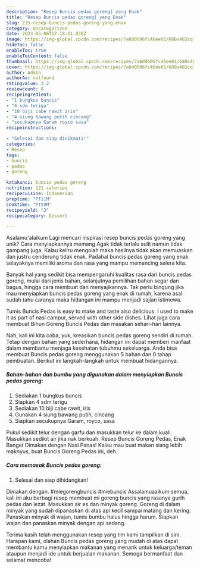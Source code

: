 ```yaml
---
description: "Resep Buncis pedas goreng{ yang Enak"
title: "Resep Buncis pedas goreng{ yang Enak"
slug: 235-resep-buncis-pedas-goreng-yang-enak
category: Uncategorized
date: 2023-05-06T17:18:21.036Z
image: https://img-global.cpcdn.com/recipes/7a8d0606fc46ee01/680x482cq70/buncis-pedas-goreng-foto-resep-utama.jpg
hideToc: false
enableToc: true
enableTocContent: false
thumbnail: https://img-global.cpcdn.com/recipes/7a8d0606fc46ee01/680x482cq70/buncis-pedas-goreng-foto-resep-utama.jpg
cover: https://img-global.cpcdn.com/recipes/7a8d0606fc46ee01/680x482cq70/buncis-pedas-goreng-foto-resep-utama.jpg
author: Admin
authorAv: notfound
ratingvalue: 3.2
reviewcount: 8
recipeingredient:
- "1 bungkus buncis"
- "4 sdm terigu"
- "10 biji cabe rawit iris"
- "4 siung bawang putih cincang"
- "secukupnya Garam royco sasa"
recipeinstructions:

- "Selesai dan siap dinikmati!"
categories:
- Resep
tags:
- buncis
- pedas
- goreng

katakunci: buncis pedas goreng 
nutrition: 121 calories
recipecuisine: Indonesian
preptime: "PT11M"
cooktime: "PT59M"
recipeyield: "3"
recipecategory: Dessert

---
```



Asalamu'alaikum Lagi mencari inspirasi resep buncis pedas goreng yang unik? Cara menyiapkannya memang Agak tidak terlalu sulit namun tidak gampang juga. Kalau keliru mengolah maka hasilnya tidak akan memuaskan dan justru cenderung tidak enak. Padahal buncis pedas goreng yang enak selayaknya memiliki aroma dan rasa yang mampu memancing selera kita.


Banyak hal yang sedikit bisa mempengaruhi kualitas rasa dari buncis pedas goreng, mulai dari jenis bahan, selanjutnya pemilihan bahan segar dan bagus, hingga cara membuat dan menyajikannya. Tak perlu bingung jika mau menyiapkan buncis pedas goreng yang enak di rumah, karena asal sudah tahu caranya maka hidangan ini mampu menjadi sajian istimewa.

Tumis Buncis Pedas is easy to make and taste also delicious. I used to make it as part of nasi campur, served with other side dishes. Lihat juga cara membuat Bihun Goreng Buncis Pedas dan masakan sehari-hari lainnya.


Nah, kali ini kita coba, yuk, kreasikan buncis pedas goreng sendiri di rumah. Tetap dengan bahan yang sederhana, hidangan ini dapat memberi manfaat dalam membantu menjaga kesehatan tubuhmu sekeluarga. Anda bisa membuat Buncis pedas goreng menggunakan 5 bahan dan 0 tahap pembuatan. Berikut ini langkah-langkah untuk membuat hidangannya.

<!--inarticleads1-->

##### Bahan-bahan dan bumbu yang digunakan dalam menyiapkan Buncis pedas goreng:

1. Sediakan 1 bungkus buncis
1. Siapkan 4 sdm terigu
1. Sediakan 10 biji cabe rawit, iris
1. Gunakan 4 siung bawang putih, cincang
1. Siapkan secukupnya Garam, royco, sasa


Pukul sedikit telur dengan garfu dan masukkan telur ke dalam kuali. Masukkan sedikit air jika nak berkuah. Resep Buncis Goreng Pedas, Enak Banget Dimakan dengan Nasi Panas! Kalau mau buat makan siang lebih maknyus, buat Buncis Goreng Pedas ini, deh. 

<!--inarticleads2-->

##### Cara memasak Buncis pedas goreng:


1. Selesai dan siap dihidangkan!

Dimakan dengan. #miegorengbuncis #miebuncis Assalamuaaikum semua, kali ini aku berbagi resep membuat mi goreng buncis yang rasanya gurih pedas dan lezat. Masukkan air es dan minyak goreng. Goreng di dalam minyak yang sudah dipanaskan di atas api kecil sampai matang dan kering. Panaskan minyak di wajan, tumis bumbu halus hingga harum. Siapkan wajan dan panaskan minyak dengan api sedang. 

Terima kasih telah menggunakan resep yang tim kami tampilkan di sini. Harapan kami, olahan Buncis pedas goreng yang mudah di atas dapat membantu kamu menyiapkan makanan yang menarik untuk keluarga/teman ataupun menjadi ide untuk berjualan makanan. Semoga bermanfaat dan selamat mencoba!
